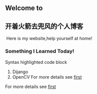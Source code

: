 ## Welcome to 
## 开着火箭去兜风的个人博客
  Here is my website,help yourself at home!
### Something I Learned Today!
Syntax highlighted code block
1. Dijango
2. OpenCV
For more details see [first](https://github.com/Chenye0926/myCSDN/first.md)

For more details see [first](myCSDN/first.md)



